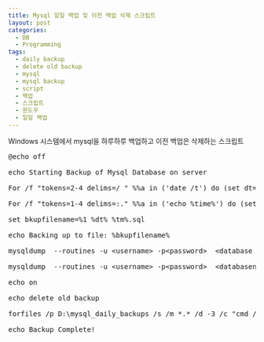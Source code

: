 ```yaml
---
title: Mysql 일일 백업 및 이전 백업 삭제 스크립트
layout: post
categories:
  - DB
  - Programming
tags:
  - daily backup
  - delete old backup
  - mysql
  - mysql backup
  - script
  - 백업
  - 스크립트
  - 윈도우
  - 일일 백업
---
```

Windows 시스템에서 mysql을 하루하루 백업하고 이전 백업은 삭제하는 스크립트

<pre class="lang:sh decode:true ">@echo off

echo Starting Backup of Mysql Database on server 

For /f "tokens=2-4 delims=/ " %%a in ('date /t') do (set dt=%%c-%%a-%%b)

For /f "tokens=1-4 delims=:." %%a in ('echo %time%') do (set tm=%%a%%b%%c%%d)

set bkupfilename=%1 %dt% %tm%.sql

echo Backing up to file: %bkupfilename%

mysqldump  --routines -u &lt;username&gt; -p&lt;password&gt;  &lt;database name&gt; &gt; D:\mysql_daily_backups\"&lt;databasename&gt;%bkupfilename%"

mysqldump  --routines -u &lt;username&gt; -p&lt;password&gt;  &lt;databasename&gt; &gt; D:\mysql_daily_backups\"&lt;databasename&gt;%bkupfilename%"

echo on

echo delete old backup

forfiles /p D:\mysql_daily_backups /s /m *.* /d -3 /c "cmd /c del @file : date &gt;= 3days"

echo Backup Complete!</pre>
